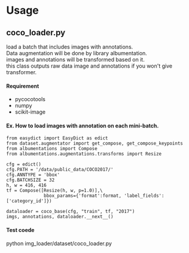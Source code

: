 
# Usage
## coco_loader.py

load a batch that includes images with annotations.  
Data augmentation will be done by library albumentation.  
images and annotations will be transformed based on it.  
this class outputs raw data image and annotations if you won't give transformer.  

#### Requirement
* pycocotools
* numpy
* scikit-image


#### Ex. How to load images with annotation on each mini-batch.
```
from easydict import EasyDict as edict
from dataset.augmentator import get_compose, get_compose_keypoints
from albumentations import Compose
from albumentations.augmentations.transforms import Resize

cfg = edict()
cfg.PATH = '/data/public_data/COCO2017/'
cfg.ANNTYPE = 'bbox'
cfg.BATCHSIZE = 32
h, w = 416, 416
tf = Compose([Resize(h, w, p=1.0)],\
              bbox_params={'format':format, 'label_fields':['category_id']})

dataloader = coco_base(cfg, "train", tf, "2017")
imgs, annotations, dataloader.__next__()

```

#### Test coede

python img_loader/dataset/coco_loader.py
